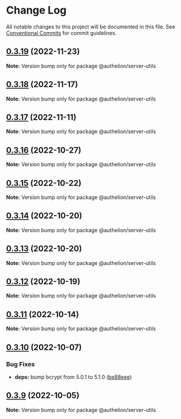 # Change Log

All notable changes to this project will be documented in this file.
See [Conventional Commits](https://conventionalcommits.org) for commit guidelines.

## [0.3.19](https://github.com/Tada5hi/authelion/compare/@authelion/server-utils@0.3.18...@authelion/server-utils@0.3.19) (2022-11-23)

**Note:** Version bump only for package @authelion/server-utils





## [0.3.18](https://github.com/Tada5hi/authelion/compare/@authelion/server-utils@0.3.17...@authelion/server-utils@0.3.18) (2022-11-17)

**Note:** Version bump only for package @authelion/server-utils





## [0.3.17](https://github.com/Tada5hi/authelion/compare/@authelion/server-utils@0.3.16...@authelion/server-utils@0.3.17) (2022-11-11)

**Note:** Version bump only for package @authelion/server-utils





## [0.3.16](https://github.com/Tada5hi/authelion/compare/@authelion/server-utils@0.3.15...@authelion/server-utils@0.3.16) (2022-10-27)

**Note:** Version bump only for package @authelion/server-utils





## [0.3.15](https://github.com/Tada5hi/authelion/compare/@authelion/server-utils@0.3.14...@authelion/server-utils@0.3.15) (2022-10-22)

**Note:** Version bump only for package @authelion/server-utils





## [0.3.14](https://github.com/Tada5hi/authelion/compare/@authelion/server-utils@0.3.13...@authelion/server-utils@0.3.14) (2022-10-20)

**Note:** Version bump only for package @authelion/server-utils





## [0.3.13](https://github.com/Tada5hi/authelion/compare/@authelion/server-utils@0.3.12...@authelion/server-utils@0.3.13) (2022-10-20)

**Note:** Version bump only for package @authelion/server-utils





## [0.3.12](https://github.com/Tada5hi/authelion/compare/@authelion/server-utils@0.3.11...@authelion/server-utils@0.3.12) (2022-10-19)

**Note:** Version bump only for package @authelion/server-utils





## [0.3.11](https://github.com/Tada5hi/authelion/compare/@authelion/server-utils@0.3.10...@authelion/server-utils@0.3.11) (2022-10-14)

**Note:** Version bump only for package @authelion/server-utils





## [0.3.10](https://github.com/Tada5hi/authelion/compare/@authelion/server-utils@0.3.9...@authelion/server-utils@0.3.10) (2022-10-07)


### Bug Fixes

* **deps:** bump bcrypt from 5.0.1 to 5.1.0 ([be88eee](https://github.com/Tada5hi/authelion/commit/be88eee35a09780120df3870e40888ec608ba711))





## [0.3.9](https://github.com/Tada5hi/authelion/compare/@authelion/server-utils@0.3.8...@authelion/server-utils@0.3.9) (2022-10-05)

**Note:** Version bump only for package @authelion/server-utils
